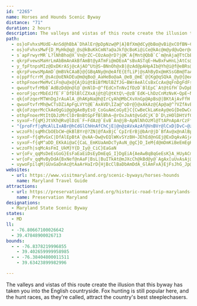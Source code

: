 ```yaml
---
id: "2265"
name: Horses and Hounds Scenic Byway
distance: "71"
duration: 2 hours
description: The valleys and vistas of this route create the illusion that this byway has taken you into the English countryside. Fox hunting is still popular here, and the hunt races, as they're called, attract the country's best steeplechasers.
path:
  - os}oFvhxsMUdE~AnSd@hBbA`DhAlEr@pDpNzw@P|A}BfXm@dCy@bBo@vBi@xCOfBN~C^fCb@xAhDlI|@bBnBbD~@x@bAn@
  - os}oFvhxsMwF{D_MyHk@q@_@s@kBuKkCmN?a@aJkf@cBoKi@iCe@kAc@m@yd@uQer@qTiBkCoA_E}@sBq^yX{D}D_G}I}Q}Yy@_Ay@e@aKiEsEcBo@GsA?y@LwL~CiAJgBK_AW_Ai@oAoAcAgBi@{A
  - s`apFrwyrMR`L?lNhBho@X`Vn@rZC~COzAo@rD?j@K`A{Mnt@QbB`C`m@nAja@TtCbBrHfBpU@lAK~Cw@`EKjBZvRRjG~@hh@\xh@nAzg@cArp@cAhUHZX\h@FjIaC`@C\Jh@j@nGzMl@xAl@dEDnAmAlq@AxBVfCl@fBbC~DvKpTzG`Lx@dArNlFfn@bS{AtJcDvQqArIyAdIgIhh@gCzPi@lFy@bNoAlMIrB?lJBf@T~@|BnIhEtMxB~ElCrFfAdDVnArBpU?hAq@bKm@lH
  - qkrpFvewsMaHrLmAbBmAnAkBfAmBt@yATmFi@mDEoA^sBvASTqE~HwBxFwHnL}AtCs@~BiTRkH\eTzHiCr@}B^uMdEsBzA{JlL?_@OeAgF}OyAqCy@cFYeAcD_EYy@Kk@ImCHoSIuAo@{FI{J?y@HUbCiCt@_BRkACgAuAuGhAe@rIcClTuHrQ{ItAeBfBoEPeAAaIJaBh@qAjC_E|D}L^sANgAKqBWgCaBsFQsAPeB|@mENmB]s\[qJJaHNuAzGgQl@mBf@yBpAoRvDs^rBuN`AyF\eA^{@|AwBxFiL~DsHpBiFh@mB`EiZJwB?iDc@eMK}@gBeIOsAOeXBeERsCJa@b@o@~@o@lJcA|@_@~@cAbFaNxEmIxD{Ff@kBr@yDd@{AfEmHxA_DbAgDxB{JbBgGZ_CFmBImCyAaMm@kDmEqRy@aCoLoV{AsEs@yCWmDaAq`@U{BuCsKa@oC[mGMgG~@uRBaAEcAi@gC_@q@s@aAgI_Js@gAu@mBc@mBO_BgBqXSeFBmB\oCrDgMlDaPbB{JNmGE}IJyIb@gDz@aERwCvGUi@{T}A{PGgB?sA^gI?aESqCqAgHw@{FwEyg@_AsIKmDJaB`@_C|@mCx@qApG}HxRqZrCyDTe@VQfHaBbFaBrA_Aj@q@l@mAn@sBTsBR{LNyFNyAd@oB^w@tKiRnAqCNiAByAyAeJIoCb@mCbF}Fd@{@bAmFb@aB@k@a@qC
  - y_fpFtnpsMIz@DxDKrASj@cAjAO^Ut@S~BNnOh@xB|@zAd@pAHpAIb@Yh@i@f@eBRs@MiBy@i@?[VIRi@nCe@^oGjDmAd@oEz@kOfOcDlDwDlCoDxEwAtAkPlJ}E`CqBpAyAdBiBtCsDjEsBzEy@rA}@l@aA^cHv@m@d@_@zAy@zMSxA}I|Xy@nDStAItA?bK\jJ?jAc@rB{AnD}A~BeM|IqGrHoB~C}AlD{E`Og@fCI~Gi@bL{@~YShD]`Co@fC}ClFiBxDqIj[aBrI_Gx]QX]LwEVyJaFc@mAc@k@mFiA_@OsCkC}AmAoAqA_AuCOsA@uLKq@}BaHsEuLcD_FwFmGyCgCaGmCwCgC_AgAe@}@u@uDiAYwA@s@SoA_Aw@_COsBRyAx@uAx@_DBw@GaAkBiH}AqDi@mBiAeCgK{KyBiCwBiAyBaC_@y@mC_ImJoRWU]IuGZcAWe@k@i@mAm@kDo@aBuDgF
  - qkrpFvewsMpAmD`@mBVkCAaB}@{GBqANy@n@eAfE{EfLiP|@sAhByDx@mKSsGBm@TaAlDmGbCqDvF}GtOcSfB_B~A_AxAQnDHlC]xRoErBq@pBgAtQoNxDeCxFeBdB[xAO~DBh@KhBs@jJaFnBoAfA}@hHeIbA{@n@_@lFyArAqAvAmCpDuIdJ}\bAkCxNmZxCqE`IgKr@iAZmADkBQqA_@gA}EcKwAqD}BuDwDyD{AqBg@aAg@aGMeDPsA`AgD|BqBnFyCxAoA|AmBrBqDjLaQr@uATqAK{DHsAn@yBj@aAb@c@fOgH\[Zk@f@qCh@gBh@{@~A}@zIoDnAhF|@jB~Q~UxBjD`L|YdFfKzBzF`W`q@t@zCh@`E|@`S}Aj_@HlDbG|YlAlH
  - o|ppFfcrrM_@sAc@oENkDEu@m@qBo@_AaHeBo@aA_@eB_@mE`@{Kg@qSQkA_@y@{@eA}By@iDwCeJaKqIkMg@{AMwA@iBj@{NN_Bj@_CzGkSN}AE{C]_BcBaE_FeJmCiCgDmCi@_Ay@kCwCsHoCoFgCyCoFuFoBkCaGaLsDoJ}CdBgFlDmFtEaDfDiGjH}B`D_B`CsDlHuA~Bu@r@_B`AsAd@uBVsFE_OkEaGiCmFkD}AaBoAgBcAkBgMqXkBeCeAy@yAy@qZoNeAs@cAwAk@uBIeAYec@YiD_AsEaFsLkBkDqGcJkCsC_CmBk@oQM_Ac@k@uAaAi@_A{@sGcAgGgGcQ]yAgCaIg@yBs@eB_CmEoJiMkAsBcBaIgFyNo@cGsAmFOyC?s@Nq@~A_BdBcDxJiVb@gADc@bFfCrAb@X?rCQ~B_@tIaCxAq@fJoFjI_E~CmBpAeAdCkDlDuChAsA`FRhKe@fB\lD`AzGzBjBMfDu@zNwEjDoAvJqEzLyDdBS~@A|QxArFJpIc@pFm@`HkBrXoM`Dy@z@KxABrCLlD`@xBv@bB~@xRzOvBxAdYvMjW`Nza@jU`F~BfFdAt~@bNbOjCzDfAxb@`ObErBbRlKxAzAdDrFfE`L|HbUvAlDlEnIlGfOr@rB|AdDrEnH
  - othpFnoerMeMvCiFn@u@x@{AjDi@tBiBfMUlBZfJG~BWrAeAlCsBxCcAx@qFnDgFdFsGtI_BpCgDzDcFdFgAn@aLpAwKd@mUrBaLZwCdDaMtU_BnDcB|Fs@`B{I`NoL~SwHzPq@rBu@pDSfBK~DFbDr@rMIxVUxDOv@m@hCs@nBu@tAu@dAcA~@cDnAs@t@i@tA}Jb\kCbEyEvFkB`Dg@lAYlA[|B}@rD_CnLUnEJpIOf@_@r@yBzB
  - qwuoFtvfrMbB`AdBzDd@n@l@`@nNlD~@^fEdCnTnNvIfDzD`BlEpC`At@tGfH`DvDpBbHdEfGgBjC{DlH{BlEs@`Ce@~CCrAB~BTlE?dCa@rEw@zFsAlGyFhMo@xCMfAErADxAt@jIRtEChIFdB^xCrBtKZrCA|UDjA^zBbCfIDr@Cv@
  - eoroFjqcrMbEdJfE`F`DfDlBlCZXxAj@t@l@tKtQ\~@zB`EdK~LhDzCnMzNvK~QpE~NrAhDnAdCr@pBJn@RhDn@hDhDfMlCbNpBrH
  - qk{oFzqerMTWnDgJrAuAlA_@hAKpNa@h@IrCyAh@MbCXvXnGp@ApBs@|BKtAjAvFfH|DlE`IhLrClExClD|Ax@Nb@bBnHjFbSz@~@bDlBz@^vCt@jLv@lAGfFy@hFfA\ETYLs@CWi@m@[{@@u@n@uApBgCx@wBz@iIhAgE
  - qwuoFtvfrMh@wCTsDZiApFgLVYt@E`AxAVD\IZa@^oDr@}@xAkAz@{Ap@a@^?VZfAvBd@Fh@QR_@C{Ch@kAVeBf@o@XQjDy@|@AdBLjCQt@B`B`@bBJ|Ie@vEqBxAuARQJaA[}DDiBx@_CrAyBr@m@zAWpCuCT_@t@sB|DsGn@kD
  - qk{oFzqerMcCkAeOgGi@g@gAeByEsO_CoGuAmCoGyE}C{CwBeCkLaKeAy@eG{DeDwCqFcImIaPmA{AoB_AcCs@gAKoDEyD_@aBYuAq@y@{Ao@aBsB{K_@wAcCyEnASfFaBuAiQKkMJaGJgAhAmGdCkRlBeK\{JNgCrAcMdB}UHuUjIeUbDqHZgA^{EBqBSkDaAaFC{HbEwSbBaMbC?t@RzWzJ~BdAxBrAbSrQnChEzGzLtBdCdCxBn@Ld@?|BSxDGvFFjEyDj@_@n@M~@LlAr@bB~Ax@^~@E~BmA|@GrAr@d@f@x@lAh@^bIvCh_@hL
  - othpFnoerMtItQbJzMrClDrBnBtGpFfBlBhA~@rOxJxAt@vGdCjK`D`D\zHOlDHtVfGbVfFtAr@r@t@|IlRlArDrB`If@tAZn@`@f@nIxH`IfDd@ZvBSzQeCzMiAbAW~@m@`EsFx@{@vFoC~Bs@hASbEUfGEvCNbIpAdIlBrBp@zBtAxNxKhBdAjHlDxBz@vH~BhB|@pDbChEbBfC^hGO|Bb@~@d@pE`DzC`BfALxC?zEUhBSbB}@d@a@dAyA`BsAz@]~AQ|APlAb@h@`@bGzHj@u@JW?]{CcQ}AoN{BuM[gF_Hyx@o@}EqG_[OyAEyADy@b@sB`GiP^q@^a@r@y@
  - syxoF~f{qM}JtVKh@Rv@lDzE`F~FdAz@`EvB`An@jB~ApNlNhOzMl@TtAPnApArCzFfAjAp@rAfDdPhAnBbCnCbC~ErChIxEbQbApAdOtOpFzG~A~I^tAh@dAxCdCzEhCxC|@vIrDhAz@`ErEtAx@|B|@bACbEmCnAsAfDsEn@Bz@lApClHvBhE`ArE`@rAnH|S
  - "{proFrf|qMcAlLIxABr@hCdGlChHnAfChCjE|@n@zAVxAzAf@VnBVr@lCxD|DvC~@zBpA|ApAt@ZvAR`EV~AVn@TvG`G|AhA"
  - wczoFh|sqMhCbOEbCW~@kBlBYr@?ZN|@fAxBjC`CpIrErBj@bAr@jD`BfAv@x@nAlBpAfGfGnHfIhOhSjX~ZnCjCpVpW`a@jc@nItJpK|K|@p@b@Dx@Et@S~EmD`@KzDd@xB_@b@?vElBd@v@Xx@h@tDbClHd@f@bBhAxAnAr@dA~@`CPPpEfAh@VrBlBh@x@d@tB?bAOrBu@`C
  - syxoF~f{qMvGxC|DfAlEpBtA`@vAA~Dw@vEQlWKvSYzBH~JEhEd@nGEj@ExDqAvAGjAFbCrAtHvFvInHl@RjFKjIaAVK~@aBtAq@`Ck@nANrAKrCmAVE|@D|A~@bBl@ZT\n@Ph@LdAEdAc@lC
  - syxoF~f{qM^aDD_EKkAi@aC{CaL_EmKUaAmDcTyAuN_@gC}D_IeM{d@mDmKiBeEmEgHo@oAu@yBWcDBuARwD@}BeAgS?aBFQvCeCb@g@Ne@^sB~@yDfCaEn@k@lCs@
  - wczoFh|sqMcAsFmI_UkM}Y{D_Iy@_CiC}EaGaN
  - wr{oFv_qqMsDeEsGoG}EsFaEaEiDsEyDmEqG_I}DgEiA{AeAwBqBqGeEsK}A_HUyACmIDc@fDyKf@aCBeAc@wBqQeV_Q}L{CeDmFoHy@lAa@hGyAfCi@dBmCzK_@^s@XsDB}Cz@o@d@iAZwIjAi@?m@MaPeHaJaFsIuFi@r@aDrCo@dBs@xDYbCOfMmAlIe@xAoArBKj@MrBH`FOjAE`B]xCi@fC?j@f@jBg@bCe@v@OxAIXyBl@i@?_@YSEyALi@Xx@jABp@uAxAq@rAy@hD_A|BIj@DNNPl@P|GdApF`@rAx@hBxBfDfDZdAVXp@`@`HjCXp@OjKm@fLGfF]lGN~ArCfM\nGF^Xd@vHfIfDtC~AbBhDhEp@bAt@n@jAHfDfEhMnN|ClE~CkClDuDlDmCbEgCpCeAlHkBpLoEvJ_DnMyGvWcL`FkBnDkB~@m@|@aA~BaDlDeIrFuK
  - wr{oFv_qqMvByDdA{BxNef@nAaF|BsL|BuITkAt@mJXcCh@kBd@y@`AgAx[uUvAsAj@m@Xk@lA{DtAyDx@sA|@y@vE}A|ErA~CVhBFrGCf@Ul@\fDc@
  - uywoFpilqM|GUxGaDnAc@tAaArHaIrD{HjBcClBaDbAmDdA_GlAmFxA}EjFsJhG_Jp@aFiBe@k@a@s@kCqBgCoFgIyHkNmBeEu@mC_HmHiBeD{CgHiHwQsCmKeB}FkB_@_Cx@UCKEcBaDs@JsBfBwAjB{AlHiArCo@`AqBxAqAvAw@b@_BPyASmBeAeAy@uDoDq@WcFXeMX}@VeQnHtAfETxAOjEr@nK`BfIdF|ZjHhUxAfDjKjYbAxB~@lAzNzQv\t`@
websites:
  - url: https://www.visitmaryland.org/scenic-byways/horses-hounds
    name: Maryland Travel Guide
attractions:
  - url: https://preservationmaryland.org/historic-road-trip-marylands-horses-and-hounds-scenic-byway/
    name: Preservation Maryland
designations:
  - Maryland State Scenic Byway
states:
  - MD
ll:
  - -76.80667100026642
  - 39.47848900026713
bounds:
  - - -76.8378219996855
    - 39.402659999958985
  - - -76.38404800011511
    - 39.63423899982996

---
```


The valleys and vistas of this route create the illusion that this byway has taken you into the English countryside. Fox hunting is still popular here, and the hunt races, as they're called, attract the country's best steeplechasers.
